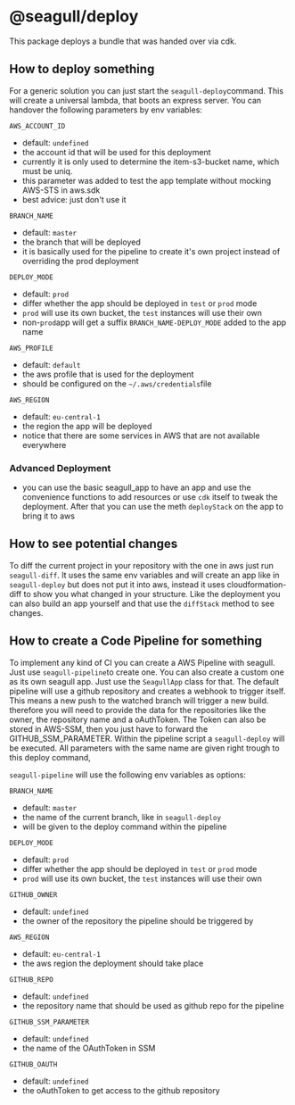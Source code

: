 # @seagull/deploy

This package deploys a bundle that was handed over via cdk.

## How to deploy something

For a generic solution you can just start the `seagull-deploy`command. This will create a universal lambda, that boots an express server. You can handover the following parameters by env variables:

`AWS_ACCOUNT_ID`

- default: `undefined`
- the account id that will be used for this deployment
- currently it is only used to determine the item-s3-bucket name, which must be uniq.
- this parameter was added to test the app template without mocking AWS-STS in aws.sdk
- best advice: just don't use it

`BRANCH_NAME`

- default: `master`
- the branch that will be deployed
- it is basically used for the pipeline to create it's own project instead of overriding the prod deployment

`DEPLOY_MODE`

- default: `prod`
- differ whether the app should be deployed in `test` or `prod` mode
- `prod` will use its own bucket, the `test` instances will use their own
- non-`prod`app will get a suffix `BRANCH_NAME-DEPLOY_MODE` added to the app name

`AWS_PROFILE`

- default: `default`
- the aws profile that is used for the deployment
- should be configured on the `~/.aws/credentials`file

`AWS_REGION`

- default: `eu-central-1`
- the region the app will be deployed
- notice that there are some services in AWS that are not available everywhere

### Advanced Deployment

- you can use the basic seagull_app to have an app and use the convenience functions to add resources or use `cdk` itself to tweak the deployment. After that you can use the meth `deployStack` on the app to bring it to aws

## How to see potential changes

To diff the current project in your repository with the one in aws just run `seagull-diff`. It uses the same env variables and will create an app like in `seagull-deploy` but does not put it into aws, instead it uses cloudformation-diff to show you what changed in your structure. Like the deployment you can also build an app yourself and that use the `diffStack` method to see changes.

## How to create a Code Pipeline for something

To implement any kind of CI you can create a AWS Pipeline with seagull. Just use `seagull-pipeline`to create one. You can also create a custom one as its own seagull app. Just use the `SeagullApp` class for that. The default pipeline will use a github repository and creates a webhook to trigger itself. This means a new push to the watched branch will trigger a new build. therefore you will need to provide the data for the repositories like the owner, the repository name and a oAuthToken. The Token can also be stored in AWS-SSM, then you just have to forward the GITHUB_SSM_PARAMETER. Within the pipeline script a `seagull-deploy` will be executed. All parameters with the same name are given right trough to this deploy command,

`seagull-pipeline` will use the following env variables as options:

`BRANCH_NAME`

- default: `master`
- the name of the current branch, like in `seagull-deploy`
- will be given to the deploy command within the pipeline

`DEPLOY_MODE`

- default: `prod`
- differ whether the app should be deployed in `test` or `prod` mode
- `prod` will use its own bucket, the `test` instances will use their own

`GITHUB_OWNER`

- default: `undefined`
- the owner of the repository the pipeline should be triggered by

`AWS_REGION`

- default: `eu-central-1`
- the aws region the deployment should take place

`GITHUB_REPO`

- default: `undefined`
- the repository name that should be used as github repo for the pipeline

`GITHUB_SSM_PARAMETER`

- default: `undefined`
- the name of the OAuthToken in SSM

`GITHUB_OAUTH`

- default: `undefined`
- the oAuthToken to get access to the github repository
